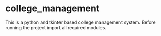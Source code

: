 # college_management
This is a python and tkinter based college management system. Before running the project import all required modules.
